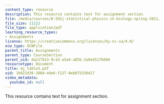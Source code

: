 ```yaml
---
content_type: resource
description: This resource contains text for assignment section.
file: /media/courses/8-592j-statistical-physics-in-biology-spring-2011/1b821d36380d4de6f2270eb875336417_mj_table3.pdf
file_size: 11122
file_type: application/pdf
learning_resource_types:
- Assignments
license: https://creativecommons.org/licenses/by-nc-sa/4.0/
ocw_type: OCWFile
parent_title: Assignments
parent_type: CourseSection
parent_uid: da217913-9c1d-a5a4-a85b-2a9e4517b660
resourcetype: Document
title: mj_table3.pdf
uid: 1b821d36-380d-4de6-f227-0eb875336417
video_metadata:
  youtube_id: null
---
```

This resource contains text for assignment section.